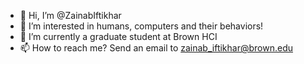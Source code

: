 - 👋 Hi, I’m @ZainabIftikhar
- 👀 I’m interested in humans, computers and their behaviors!
- 🌱 I’m currently a graduate student at Brown HCI
- 📫 How to reach me? Send an email to zainab_iftikhar@brown.edu

<!---
ZainabIftikhar/ZainabIftikhar is a ✨ special ✨ repository because its `README.md` (this file) appears on your GitHub profile.
You can click the Preview link to take a look at your changes.
--->
